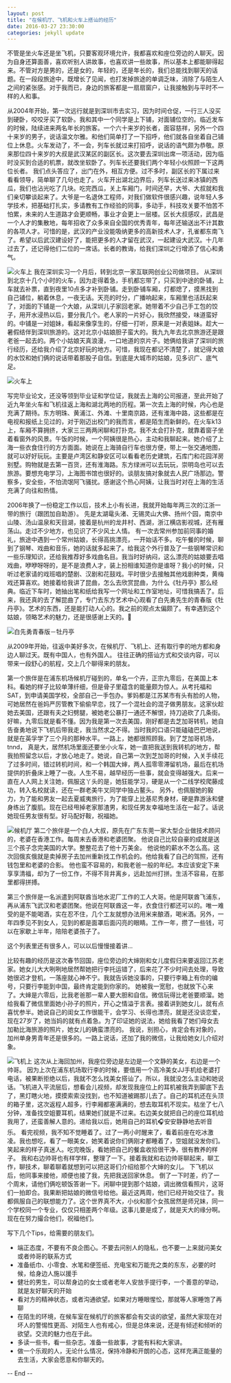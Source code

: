 ```yaml
---
layout: post
title: "在候机厅、飞机和火车上搭讪的经历"
date: 2016-03-27 23:30:00
categories: jekyll update
---
```


不管是坐火车还是坐飞机，只要客观环境允许，我都喜欢和座位旁边的人聊天。因为自身还算面善，喜欢听别人讲故事，也喜欢讲一些故事，所以基本上都能聊得起来。不管对方是男的，还是女的，年轻的，还是年长的，我们总能找到聊天的话题。在一段段旅途中，既增长了见闻，也打发掉旅途的单调乏味，消除了与陌生人之间的紧张感。对于我而已，身边的旅客都是一扇扇窗户，让我接触到与平时不一样的人和事。

从2004年开始，第一次远行就是到深圳市去实习，因为时间仓促，一行三人没买到硬卧，咬咬牙买了软卧。我和其中一个同学是上下铺，对面铺位空的。临近发车的时候，陆续进来两名年长的旅客。一个六十来岁的长者，面容慈祥，另外一个四十来岁的男子，说话温文尔雅。和他们简单打了一下招呼，他们就各自坐着自己铺位上休息。火车发动了，不一会，列车长就过来打招呼，说话的语气颇为恭敬。原来那位四十来岁的大叔是武汉某区的副区长。这次要去深圳出席一项活动，因为临时没买到合适的机票，就改坐软卧了。列车长还要我们两个年轻小伙照顾一下这两位长者。 我们点头答应了，出门在外，相互方便。过不多时，副区长的下属过来看看领导，简单聊了几句也走了。火车开出湖北边界后，列车长送过来冰镇的西瓜，我们也沾光吃了几块。吃完西瓜，关上车厢门，时间还早，大爷、大叔就和我们亲切攀谈起来了。大爷是一名退休工程师，对我们做软件很感兴趣，说年轻人多学技术，把基础打扎实，多请教有工作经验的同事，多动手，科技攻关要不怕苦不怕累，未来的人生道路才会更顺畅，事业才会更上一层楼。区长大叔感叹，武昌是一个人才的集散地，每年招收了众多来自全国的优秀青年，每年还输送出不计其数的各项人才。可惜的是，武汉的产业没能吸纳更多的高新技术人才，孔雀都东南飞了。希望以后武汉建设好了，能把更多的人才留在武汉，一起建设大武汉。十几年过去了，还记得他们二位的一席话。长者的教诲，给我们深圳之行增添了信心和勇气。

![火车上](http://upload-images.jianshu.io/upload_images/1647554-2bc8c77ce9bfb7e0.png?imageMogr2/auto-orient/strip%7CimageView2/2/w/1240)
我在深圳实习一个月后，转到北京一家互联网创业公司做项目。 从深圳到北京十几个小时的火车，因为走得着急，手机都忘带了，只买到中途的卧铺，上车就去补票，直到夜里10点多才补到卧铺。走到卧铺车厢，灯都熄了，摸黑找到自己铺位，躺着休息，一夜无话。天亮的时分，广播响起来，车厢里也活跃起来了，对面的下铺是一个大娘，从深圳儿子家回老家。她带着不少自己手工包的饺子，用开水浸热以后，要分我几个。老人家的一片好心，我欣然接受，味道蛮好的。中铺是一对姐妹，看起来像孪生的，仔细一打听，原来是一对表姐妹。趁大一暑假结伴到深圳旅游的。这对北京小姑娘胆子蛮大的。我九九年去北京旅游还是跟老爸一起去的。两个小姑娘天真浪漫，一口地道的京片子。她俩给我讲了深圳的旅行经历，还给我介绍了北京好玩的地方。可惜，我现在都记不清楚了，就记得大娘的水饺和她们俩的说话带着那股子自信。到底是大城市的姑娘，见多识广、底气足。

![火车上](http://upload-images.jianshu.io/upload_images/1647554-732d21085ae1074e.png?imageMogr2/auto-orient/strip%7CimageView2/2/w/1240)

写完毕业论文，还没等领到毕业证和学位证，我就去上海的公司报道，至此开始了近九年坐火车和飞机往返上海和湖北两地的历程。第一次去上海的时候，内心也是充满了期待。东方明珠、黄浦江、外滩、十里南京路，还有淮海中路，这些都是在电视和报纸上见过的，对于刚迈出校门的我而言，都是陌生而新鲜的。在火车k13上，车厢不算拥挤，大家三三两两闲聊和打扑克。我不太会打扑克，就靠着窗子坐着看窗外的风景。午饭的时候，一个阿姨很是热心，主动和我聊起来。她介绍了上海一些衣食住行的方方面面。她说在上海骑自行车也很方便，带上一张交通地图，就可以好好玩玩。主要是卢湾区和静安区可以看看老历史建筑，石库门和花园洋房别墅。购物就是去第一百货，还有淮海路。东方绿洲可以去玩玩，崇明岛也可以去旅游。要想充电学习，上海图书馆也很好的。谈朋友搞对象就去人民广场那边。警察多，安全些，不怕流氓阿飞骚扰。感谢这个热心阿姨，让我当时对在上海的生活充满了向往和热情。

2006年换了一份稳定工作以后，技术上小有长进，我就开始每年两三次的江浙一带的旅行（跟团加自助游）。 先是太湖鼋头渚、无锡灵山大佛、扬州个园，南京中山陵、汤山温泉和天目湖，接着是杭州的龙井村、西湖，浙江横店影视城，还有雁荡山。走过不少地方，也见识了不少风土人情。 有一次去常州参加前同事的婚礼，旅途中遇到一个常州姑娘，长得高挑漂亮，一开始话不多。吃午餐的时候，聊到了钢琴、戏曲和音乐，她的话就多起来了。给我这个外行普及了一些钢琴常识和一些乐理知识，还给我推荐好多戏曲名目。我当时好纳闷，这么漂亮的姑娘要去唱戏曲，咿咿呀呀的，是不是浪费人才，装上扮相谁知道你是谁呀？我小的时候，只听过老家请的戏班唱的楚剧、汉剧和花鼓戏。平时很少去接触其他戏剧种类，黄梅戏还算喜欢。她接着给我讲了昆曲，怎么去欣赏昆曲，为什么《牡丹亭》那么经典。临近下车时，她抽出笔和纸给我写一个网址和工作室地址，可惜我搞丢了。后来，我还真的去了解昆曲了，专门去东方艺术中心观看了白先勇先生的青春版《牡丹亭》。艺术的东西，还是能打动人心的。我之前的观点太偏颇了。有幸遇到这个姑娘，领略艺术的魅力，还是很感谢上天的。🙏

![白先勇青春版－牡丹亭](http://upload-images.jianshu.io/upload_images/1647554-55ff4bf616d71a16.png?imageMogr2/auto-orient/strip%7CimageView2/2/w/1240)

从2009年开始，往返中美好多次，在候机厅、飞机上、还有取行李的地方都和身边人聊过天。既有中国人，也有外国人。 往往正确的搭讪方式和交谈内容，可以带来一段舒心的航程，交上几个聊得来的朋友。 

第一个旅伴是在浦东机场候机厅碰到的，单名一个卉，正宗九零后，在美国上本科。看她的样子比较单薄纤细，但是骨子里蕴含的能量颇为惊人。从考托福和SAT，到申请美国学校，全部自己一手包办。爹妈都是江苏某市有头有脸的人物，可她居然在爸妈严厉管教下偷偷早恋，找了一个混社会的混子做男朋友。这家伙趁她去美国，还跟有夫之妇劈腿，被她老公暴打一通还不解恨，持刀追砍了几条街。好嘛，九零后就是看不懂。因为我是第一次去美国，刚好都是去芝加哥转机，她自告奋勇地说下飞机后带我走，我当然求之不得。当时我的口语只能磕磕巴巴地说，就是在英孚学了三个月的那种水平。一路上，她都很照顾我。到了芝加哥机场，tnnd， 真是大，居然机场里面还要坐小火车，她一直把我送到我转机的地方，帮我拍照留念以后，才放心地走了。她说，自己第一次到芝加哥的时候，入关手续花了过多时间，错过转机时间，和一个韩国大婶，两人孤零零滞留机场，最后在机场提供的折叠床上睡了一夜。人生不易，越早经历一些事，就会变得越强大。后来一直在人人网上关注她，佩服这丫头的是，她狂能学习，硬是从一个二线学校爬藤成功，转入名校就读，还在一群老美牛叉同学中独占鳌头。 另外，也佩服她的毅力，为了能和男友一起去夏威夷旅行，为了能穿上比基尼秀身材，硬是靠游泳和健身练出了腹肌。现在已经甩掉老家那渣男，和现任男友幸福地生活在一起了。话说她现任男友很有型。好马配好鞍，祝福她。


![候机厅](http://upload-images.jianshu.io/upload_images/1647554-dc804ccdaca52b09.png?imageMogr2/auto-orient/strip%7CimageView2/2/w/1240)
第二个旅伴是一个白人大叔，原先在广东东莞一家大型企业做技术顾问的，老婆在香港工作。每周末去香港和老婆团聚。 他说自己比较自豪的成就是送三个孩子念完美国的大学。整整花去了他十万美金。 他说他的薪水不怎么高。这次回俄亥俄就是卖掉房子去加州重新找工作机会的。他给我看了自己的驾照，还有钱包里和老婆的合影。 他也蛮不容易的，和我老爸一般的年纪。本应该安定下来享享清福，却为了一份工作，不得不背井离乡，远赴加州打拼。生活不容易，在那里都得拼搏。

第三个旅伴是一名派遣到阿联酋当地水泥厂工作的工人大哥。他是阿联酋飞浦东，再从浦东飞武汉和老婆团聚。他说在阿联酋这一年，衣食住行都还可以的。唯一难受的是不能喝酒，实在忍不住，几个工友就想办法用米来酿酒，喝米酒。另外，一年四季见不到女人，见到的都是面罩后面闪亮的眼睛。工作一年，攒了一些钱，可以在家歇上半年，陪陪老婆孩子了。

这个列表里还有很多人，可以以后慢慢接着讲...

比较有趣的经历是这次春节回国，座位旁边的大婶刚和女儿度假归来要返回江苏老家。她女儿大大咧咧地居然帮她把行李托运错了，后来花了不少时间去处理，导致她很迟才登机，一落座就心神不宁。我就告诉她没事的，只要行李箱上有你的编号，只要行李能到中国，最终肯定能到你家的。 她被我一宽慰，也就放下心来了。大婶是六零后，比我老爸那一辈人要大胆和自信。微信玩得比老爸要顺溜。她给我看了微信里面她小孙子的照片，开心之情溢于言表。接着讲到她女儿，就有点喜忧参半。她说自己的闺女工作很能干，会学习、长得也漂亮，就是还没谈恋爱，现在27岁了，她当妈的就有点着急。为了印证她的说法，她给我看了她们母女去加勒比海旅游的照片，她女儿的确蛮漂亮的。 我说，别担心，肯定会有对象的，加州单身男青年还是很多的。一路上说话，还加了我的微信，让我给她女儿介绍对象。 

![飞机上](http://upload-images.jianshu.io/upload_images/1647554-df71f99340f00042.png?imageMogr2/auto-orient/strip%7CimageView2/2/w/1240)
这次从上海回加州，我座位旁边是左边是一个文静的美女，右边是一个帅哥。 因为上次在浦东机场取行李的时候，要借用一个高冷美女JJ手机给老婆打电话，被果断拒绝以后，我就不怎么找美女搭讪了。所以，我就没怎么主动和她说话。飞机进入平流层后，想看会儿视频，却发现我座位上的耳机被我弄到脚底下去了，黑灯瞎火地，摸摸索索没找到，也不知道被踢那儿去了。自己的耳机还在头顶的箱子里，这次返程人超多，行李厢都塞满满的，想去取耳机不现实。枯坐了七八分钟，准备找空姐要耳机，结果她们就是不过来。右边美女就把自己的座位耳机给我用了，还蛮善解人意的。递给我以后，她用自己的耳机🎧安安静静地去听音乐。 看完视频，我不知不觉睡着了。过了一两小时醒来了，看着前座在吃冰激凌。我也想吃，看了一眼美女，她笑着说你们俩刚才都睡着了，空姐就没发你们。笑起来的样子真迷人。吃完晚饭，看她把自己的餐盒收拾很干净，很有教养的样子。 我和右边帅哥也有样学样，整理了一下。接着我就和右边帅哥聊起来，聊工作，聊技术，聊着聊着就想到可以把这哥们介绍给那个大婶的女儿。 下飞机以后，他同事来接他，顺便也接了我，先把我送回家休息。 倒了一下时差，约了一个周末，请他们俩吃顿饭答谢一下。闲聊中提到那个姑娘，调出微信看照片，这哥们一拍即合。我果断把姑娘的微信号给他。最近这两周，他们已经开始交往了。我都佩服自己的联想能力了。这个世界真不大，小伙和那个女孩居然是师兄妹，同一个学校同一个专业，仅仅只相差两个年级。这事儿要是成了，就是天大的缘分啊。现在在努力撮合他们，祝福他们。

写下几个Tips，给需要的朋友们。  
- 端正态度，不要有不良企图心。不要去问别人的隐私，也不要一上来就问美女或者帅哥的联系方式  
- 准备纸巾、小零食、水笔和便签纸、充电宝和万能充之类的东东，必要的时候，给身边人施以援手  
- 健壮的男生，可以帮身边的女士或者老年人安放手提行李，一个善意的举动，就是友好聊天的开始  
- 看对方的精神状态，或者沟通欲望。如果对方睡眼惺忪，那就等人家睡饱了再聊   
-   在陌生的环境，在候车室在候机厅的旅客都会有交谈的欲望，虽然大家现在对坏人的警惕性更高、对陌生人也有戒心，但是总体来说，还是有倾述和倾听的欲望。交流的魅力也在于此。  
- 多读一些书，看一些杂志。准备一些故事，才能有料和大家讲。  
- 做一个乐观的人，无论什么情况，保持冷静和开朗的心态，这样充满正能量的去生活，大家会愿意和你聊天的。  

-- End --  
